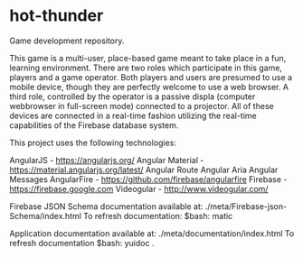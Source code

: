 # hot-thunder
Game development repository.

This game is a multi-user, place-based game meant to take place in a fun, learning environment.  There are two roles which participate in this game, players and a game operator.  Both players and users are presumed to use a mobile device, though they are perfectly welcome to use a web browser.  A third role, controlled by the operator is a passive displa (computer webbrowser in full-screen mode) connected to a projector.  All of these devices are connected in a real-time fashion utilizing the real-time capabilities of the Firebase database system.

This project uses the following technologies:

AngularJS -         https://angularjs.org/
Angular Material -  https://material.angularjs.org/latest/
Angular Route
Angular Aria
Angular Messages
AngularFire -       https://github.com/firebase/angularfire
Firebase -          https://firebase.google.com
Videogular -        http://www.videogular.com/

Firebase JSON Schema documentation available at:
    ./meta/Firebase-json-Schema/index.html
To refresh documentation:
    $bash: matic

Application documentation available at:
    ./meta/documentation/index.html
To refresh documentation
    $bash: yuidoc .


